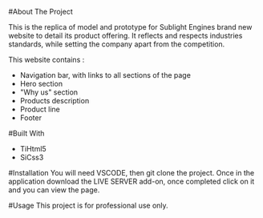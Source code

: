 #About The Project

  This is the replica of model and prototype for Sublight Engines brand new website to detail its product offering. It reflects and respects industries standards, while setting the company apart from the competition.
  
This website contains :
  - Navigation bar, with links to all sections of the page
  - Hero section
  - "Why us" section
  - Products description
  - Product line
  - Footer
  

#Built With
  - TiHtml5
  - SiCss3
  
  
#Installation
You will need VSCODE, then git clone the project. Once in the application download the LIVE SERVER add-on, once completed click on it and you can view the page.

#Usage 
This project is for professional use only.
